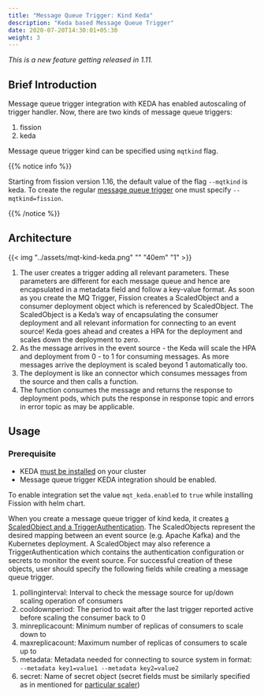 ```yaml
---
title: "Message Queue Trigger: Kind Keda"
description: "Keda based Message Queue Trigger"
date: 2020-07-20T14:30:01+05:30
weight: 3
---
```


_This is a new feature getting released in 1.11._

## Brief Introduction

Message queue trigger integration with KEDA has enabled autoscaling of trigger handler.
Now, there are two kinds of message queue triggers:

1. fission
2. keda

Message queue trigger kind can be specified using `mqtkind` flag.

{{% notice info %}}

Starting from fission version 1.16, the default value of the flag `--mqtkind` is keda. To create the regular [message queue trigger](/docs/usage/triggers/message-queue-trigger/) one must specify `--mqtkind=fission`.

{{% /notice %}}

## Architecture

{{< img "../assets/mqt-kind-keda.png" "" "40em" "1" >}}

1. The user creates a trigger adding all relevant parameters.
   These parameters are different for each message queue and hence are encapsulated in a metadata field and follow a key-value format.
   As soon as you create the MQ Trigger, Fission creates a ScaledObject and a consumer deployment object which is referenced by ScaledObject.
   The ScaledObject is a Keda’s way of encapsulating the consumer deployment and all relevant information for connecting to an event source!
   Keda goes ahead and creates a HPA for the deployment and scales down the deployment to zero.
2. As the message arrives in the event source - the Keda will scale the HPA and deployment from 0 - to 1 for consuming messages.
   As more messages arrive the deployment is scaled beyond 1 automatically too.
3. The deployment is like an connector which consumes messages from the source and then calls a function.
4. The function consumes the message and returns the response to deployment pods, which puts the response in response topic and errors in error topic as may be applicable.

## Usage

### Prerequisite

- KEDA [must be installed](https://keda.sh/docs/latest/deploy/#helm) on your cluster
- Message queue trigger KEDA integration should be enabled.

To enable integration set the value `mqt_keda.enabled` to `true` while installing Fission with helm chart.

When you create a message queue trigger of kind keda, it creates [a ScaledObject and a TriggerAuthentication](https://keda.sh/docs/latest/concepts/#custom-resources-crd).
The ScaledObjects represent the desired mapping between an event source (e.g. Apache Kafka) and the Kubernetes deployment.
A ScaledObject may also reference a TriggerAuthentication which contains the authentication configuration or secrets to monitor the event source.
For successful creation of these objects, user should specify the following fields while creating a message queue trigger.

1. pollinginterval: Interval to check the message source for up/down scaling operation of consumers
2. cooldownperiod: The period to wait after the last trigger reported active before scaling the consumer back to 0
3. minreplicacount: Minimum number of replicas of consumers to scale down to
4. maxreplicacount: Maximum number of replicas of consumers to scale up to
5. metadata: Metadata needed for connecting to source system in format: `--metadata key1=value1 --metadata key2=value2`
6. secret: Name of secret object (secret fields must be similarly specified as in mentioned for [particular scaler](https://keda.sh/docs/latest/scalers/))
